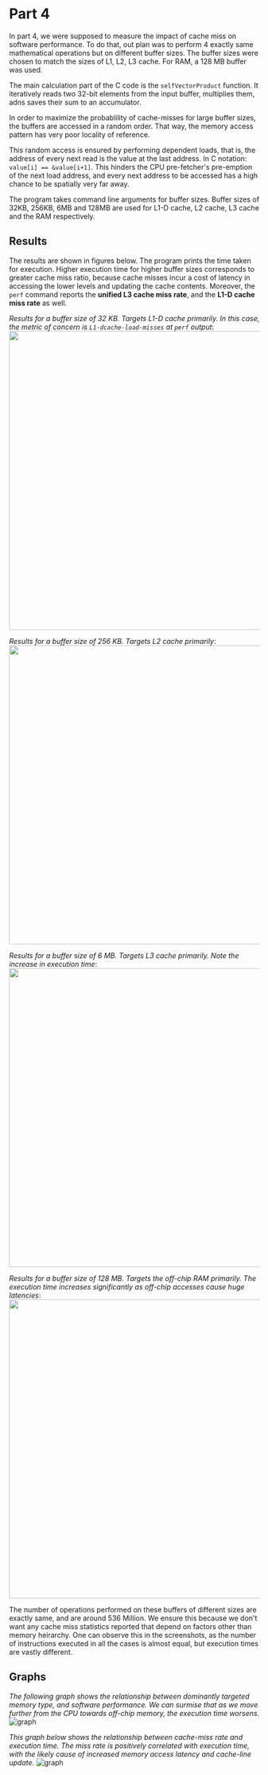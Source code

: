 <h1>Part 4</h1>

In part 4, we were supposed to measure the impact of cache miss on software performance. To do that, out plan was to perform 4 exactly same mathematical operations but on different buffer sizes. The buffer sizes were chosen to match the sizes of L1, L2, L3 cache. For RAM, a 128 MB buffer was used.

The main calculation part of the C code is the `selfVectorProduct` function. It iteratively reads two 32-bit elements from the input buffer, multiplies them, adns saves their sum to an accumulator.

In order to maximize the probablility of cache-misses for large buffer sizes, the buffers are accessed in a random order. That way, the memory access pattern has very poor locality of reference.

This random access is ensured by performing dependent loads, that is, the address of every next read is the value at the last address. In C notation: `value[i] == &value[i+1]`. This hinders the CPU pre-fetcher's pre-emption of the next load address, and every next address to be accessed has a high chance to be spatially very far away.

The program takes command line arguments for buffer sizes. Buffer sizes of 32KB, 256KB, 6MB and 128MB are used for L1-D cache, L2 cache, L3 cache and the RAM respectively.

<h2>Results</h2>

The results are shown in figures below. The program prints the time taken for execution. Higher execution time for higher buffer sizes corresponds to greater cache miss ratio, because cache misses incur a cost of latency in accessing the lower levels and updating the cache contents. Moreover, the `perf` command reports the **unified L3 cache miss rate**, and the **L1-D cache miss rate** as well.
<br>

_Results for a buffer size of 32 KB. Targets L1-D cache primarily. In this case, the metric of concern is `L1-dcache-load-misses` at `perf` output_:
<img src="./L1_fin.png" width="800" height="600" />

_Results for a buffer size of 256 KB. Targets L2 cache primarily_:
<img src="./L3_fin.png" width="800" height="600" />

_Results for a buffer size of 6 MB. Targets L3 cache primarily. Note the increase in execution time_:
<img src="./L3_fin.png" width="800" height="600" />

*Results for a buffer size of 128 MB. Targets the off-chip RAM primarily. The execution time increases significantly as off-chip accesses cause huge latencies*:
<img src="./RAM_fin.png" width="800" height="600" />

The number of operations performed on these buffers of different sizes are exactly same, and are around 536 Million. We ensure this because we don't want any cache miss statistics reported that depend on factors other than memory heirarchy. One can observe this in the screenshots, as the number of instructions executed in all the cases is almost equal, but execution times are vastly different.


<h2>Graphs</h2>

*The following graph shows the relationship between dominantly targeted memory type, and software performance. We can surmise that as we move further from the CPU towards off-chip memory, the execution time worsens.*
![graph](./Target_mem_vs_exec_time.PNG)

*This graph below shows the relationship between cache-miss rate and execution time. The miss rate is positively correlated with execution time, with the likely cause of increased memory access latency and cache-line update.*
![graph](./miss_rate_vs_exec_time.PNG)